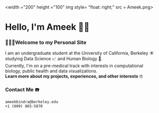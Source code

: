 <width ="200" height ="100" img style= "float: right;" src = Ameek.png>
      
# Hello, I'm Ameek 👋🏽
### 👩🏽‍💻Welcome to my Personal Site
I am an undergraduate student at the University of California, Berkeley 󠁵󠁳󠁣󠁡󠁿☀️ studying Data Science 📈 and Human Biology 🔬. 
<br /> Currently, I'm on a pre-medical track with interests in computational biology, public health and data visualizations.
<br /> **Learn more about my projects, experiences, and other interests** 🤓

### Contact Me ☎️
`ameekbindra@berkeley.edu`
<br /> `+1 (609) 865-5870`
